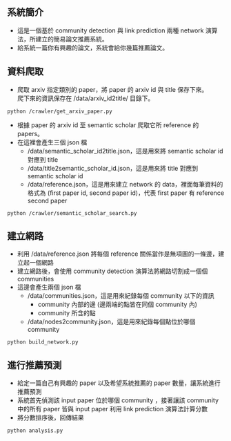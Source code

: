 ## 系統簡介
* 這是一個基於 community detection 與 link prediction 兩種 network 演算法，所建立的簡易論文推薦系統。
* 給系統一篇你有興趣的論文，系統會給你幾篇推薦論文。

## 資料爬取
* 爬取 arxiv 指定類別的 paper，將 paper 的 arxiv id 與 title 保存下來。<br>
爬下來的資訊保存在 /data/arxiv_id2title/ 目錄下。
```
python /crawler/get_arxiv_paper.py
```

* 根據 paper 的 arxiv id 至 semantic scholar 爬取它所 reference 的 papers。
* 在這裡會產生三個 json 檔
  * /data/semantic_scholar_id2title.json，這是用來將 semantic scholar id 對應到 title
  * /data/title2semantic_scholar_id.json，這是用來將 title 對應到 semantic scholar id
  * /data/reference.json，這是用來建立 network 的 data，裡面每筆資料的格式為 (first paper id, second paper id)，代表 first paper 有 reference second paper
```
python /crawler/semantic_scholar_search.py
```
## 建立網路
* 利用 /data/reference.json 將每個 reference 關係當作是無項圖的一條邊，建立起一個網路
* 建立網路後，會使用 community detection 演算法將網路切割成一個個 communities
* 這邊會產生兩個 json 檔
  * /data/communities.json，這是用來紀錄每個 community 以下的資訊
    * community 內部的邊 (邊兩端的點皆在同個 community 內)
    * community 所含的點
  * /data/nodes2community.json，這是用來紀錄每個點位於哪個 community
```
python build_network.py
```

## 進行推薦預測
* 給定一篇自己有興趣的 paper 以及希望系統推薦的 paper 數量，讓系統進行推薦預測
* 系統首先偵測該 input paper 位於哪個 community ，接著讓該 community 中的所有 paper 皆與 input paper 利用 link prediction 演算法計算分數
* 將分數排序後，回傳結果
```
python analysis.py
```
